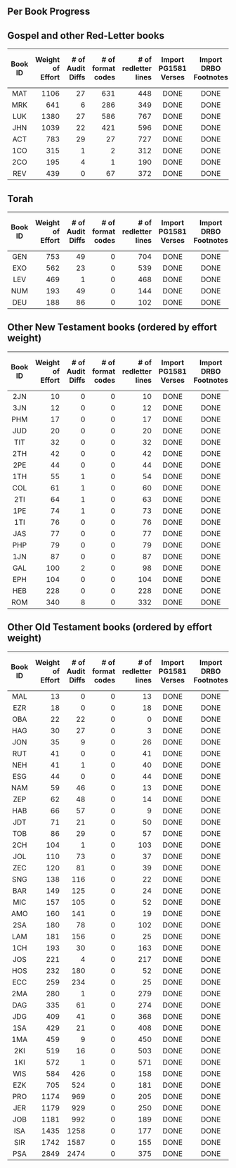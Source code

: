 

## Per Book Progress

## Gospel and other Red-Letter books

|Book ID | Weight<br>of<br>Effort | # of<br>Audit<br>Diffs<br> | # of<br>format<br>codes | # of<br>redletter<br>lines | Import<br>PG1581<br>Verses | Import<br>DRBO<br>Footnotes | Audit<br>Against<br>DRBO | Which<br>Matches<br>1971-TAN | Apply<br>Audit<br>Diffs | Apply<br>format<br>Codes | Apply<br>Red<br>Letters |
| :---:  |  ---:   |  ---:   |  ---:   |  ---:   |  :---:  |  :---:  |  :---:  |  :---:  |  :---:  |  :---:  |  :---:  |
| MAT | 1106 |   27 |  631 |  448 | DONE | DONE | DONE |      |      |      |    | 
| MRK |  641 |    6 |  286 |  349 | DONE | DONE | DONE |      |      |      |    | 
| LUK | 1380 |   27 |  586 |  767 | DONE | DONE | DONE |      |      |      |    | 
| JHN | 1039 |   22 |  421 |  596 | DONE | DONE | DONE |      |      |      |    | 
| ACT |  783 |   29 |   27 |  727 | DONE | DONE | DONE |      |      |      |    | 
| 1CO |  315 |    1 |    2 |  312 | DONE | DONE | DONE |      |      |      |    | 
| 2CO |  195 |    4 |    1 |  190 | DONE | DONE | DONE |      |      |      |    | 
| REV |  439 |    0 |   67 |  372 | DONE | DONE | DONE |      |      |      |    | 

## Torah

|Book ID | Weight<br>of<br>Effort | # of<br>Audit<br>Diffs<br> | # of<br>format<br>codes | # of<br>redletter<br>lines | Import<br>PG1581<br>Verses | Import<br>DRBO<br>Footnotes | Audit<br>Against<br>DRBO | Which<br>Matches<br>1971-TAN | Apply<br>Audit<br>Diffs | Apply<br>format<br>Codes |
| :---:  |  ---:   |  ---:   |  ---:   |  ---:   |  :---:  |  :---:  |  :---:  |  :---:  |  :---:  |  :---:  |
| GEN |  753 |   49 |    0 |  704 | DONE | DONE | DONE |      |      |      |
| EXO |  562 |   23 |    0 |  539 | DONE | DONE | DONE |      |      |      |
| LEV |  469 |    1 |    0 |  468 | DONE | DONE | DONE |      |      |      |
| NUM |  193 |   49 |    0 |  144 | DONE | DONE | DONE |      |      |      |
| DEU |  188 |   86 |    0 |  102 | DONE | DONE | DONE |      |      |      |

## Other New Testament books (ordered by effort weight)

|Book ID | Weight<br>of<br>Effort | # of<br>Audit<br>Diffs<br> | # of<br>format<br>codes | # of<br>redletter<br>lines | Import<br>PG1581<br>Verses | Import<br>DRBO<br>Footnotes | Audit<br>Against<br>DRBO | Which<br>Matches<br>1971-TAN | Apply<br>Audit<br>Diffs | Apply<br>format<br>Codes |
| :---:  |  ---:   |  ---:   |  ---:   |  ---:   |  :---:  |  :---:  |  :---:  |  :---:  |  :---:  |  :---:  |
| 2JN |   10 |    0 |    0 |   10 | DONE | DONE | DONE |      |      |      |
| 3JN |   12 |    0 |    0 |   12 | DONE | DONE | DONE |      |      |      |
| PHM |   17 |    0 |    0 |   17 | DONE | DONE | DONE |      |      |      |
| JUD |   20 |    0 |    0 |   20 | DONE | DONE | DONE |      |      |      |
| TIT |   32 |    0 |    0 |   32 | DONE | DONE | DONE |      |      |      |
| 2TH |   42 |    0 |    0 |   42 | DONE | DONE | DONE |      |      |      |
| 2PE |   44 |    0 |    0 |   44 | DONE | DONE | DONE |      |      |      |
| 1TH |   55 |    1 |    0 |   54 | DONE | DONE | DONE |      |      |      |
| COL |   61 |    1 |    0 |   60 | DONE | DONE | DONE |      |      |      |
| 2TI |   64 |    1 |    0 |   63 | DONE | DONE | DONE |      |      |      |
| 1PE |   74 |    1 |    0 |   73 | DONE | DONE | DONE |      |      |      |
| 1TI |   76 |    0 |    0 |   76 | DONE | DONE | DONE |      |      |      |
| JAS |   77 |    0 |    0 |   77 | DONE | DONE | DONE |      |      |      |
| PHP |   79 |    0 |    0 |   79 | DONE | DONE | DONE |      |      |      |
| 1JN |   87 |    0 |    0 |   87 | DONE | DONE | DONE |      |      |      |
| GAL |  100 |    2 |    0 |   98 | DONE | DONE | DONE |      |      |      |
| EPH |  104 |    0 |    0 |  104 | DONE | DONE | DONE |      |      |      |
| HEB |  228 |    0 |    0 |  228 | DONE | DONE | DONE |      |      |      |
| ROM |  340 |    8 |    0 |  332 | DONE | DONE | DONE |      |      |      |

## Other Old Testament books (ordered by effort weight)

|Book ID | Weight<br>of<br>Effort | # of<br>Audit<br>Diffs<br> | # of<br>format<br>codes | # of<br>redletter<br>lines | Import<br>PG1581<br>Verses | Import<br>DRBO<br>Footnotes | Audit<br>Against<br>DRBO | Which<br>Matches<br>1971-TAN | Apply<br>Audit<br>Diffs | Apply<br>format<br>Codes |
| :---:  |  ---:   |  ---:   |  ---:   |  ---:   |  :---:  |  :---:  |  :---:  |  :---:  |  :---:  |  :---:  |
| MAL |   13 |    0 |    0 |   13 | DONE | DONE | DONE |      |      |      |
| EZR |   18 |    0 |    0 |   18 | DONE | DONE | DONE |      |      |      |
| OBA |   22 |   22 |    0 |    0 | DONE | DONE | DONE |      |      |      |
| HAG |   30 |   27 |    0 |    3 | DONE | DONE | DONE |      |      |      |
| JON |   35 |    9 |    0 |   26 | DONE | DONE | DONE |      |      |      |
| RUT |   41 |    0 |    0 |   41 | DONE | DONE | DONE |      |      |      |
| NEH |   41 |    1 |    0 |   40 | DONE | DONE | DONE |      |      |      |
| ESG |   44 |    0 |    0 |   44 | DONE | DONE | DONE |      |      |      |
| NAM |   59 |   46 |    0 |   13 | DONE | DONE | DONE |      |      |      |
| ZEP |   62 |   48 |    0 |   14 | DONE | DONE | DONE |      |      |      |
| HAB |   66 |   57 |    0 |    9 | DONE | DONE | DONE |      |      |      |
| JDT |   71 |   21 |    0 |   50 | DONE | DONE | DONE |      |      |      |
| TOB |   86 |   29 |    0 |   57 | DONE | DONE | DONE |      |      |      |
| 2CH |  104 |    1 |    0 |  103 | DONE | DONE | DONE |      |      |      |
| JOL |  110 |   73 |    0 |   37 | DONE | DONE | DONE |      |      |      |
| ZEC |  120 |   81 |    0 |   39 | DONE | DONE | DONE |      |      |      |
| SNG |  138 |  116 |    0 |   22 | DONE | DONE | DONE |      |      |      |
| BAR |  149 |  125 |    0 |   24 | DONE | DONE | DONE |      |      |      |
| MIC |  157 |  105 |    0 |   52 | DONE | DONE | DONE |      |      |      |
| AMO |  160 |  141 |    0 |   19 | DONE | DONE | DONE |      |      |      |
| 2SA |  180 |   78 |    0 |  102 | DONE | DONE | DONE |      |      |      |
| LAM |  181 |  156 |    0 |   25 | DONE | DONE | DONE |      |      |      |
| 1CH |  193 |   30 |    0 |  163 | DONE | DONE | DONE |      |      |      |
| JOS |  221 |    4 |    0 |  217 | DONE | DONE | DONE |      |      |      |
| HOS |  232 |  180 |    0 |   52 | DONE | DONE | DONE |      |      |      |
| ECC |  259 |  234 |    0 |   25 | DONE | DONE | DONE |      |      |      |
| 2MA |  280 |    1 |    0 |  279 | DONE | DONE | DONE |      |      |      |
| DAG |  335 |   61 |    0 |  274 | DONE | DONE | DONE |      |      |      |
| JDG |  409 |   41 |    0 |  368 | DONE | DONE | DONE |      |      |      |
| 1SA |  429 |   21 |    0 |  408 | DONE | DONE | DONE |      |      |      |
| 1MA |  459 |    9 |    0 |  450 | DONE | DONE | DONE |      |      |      |
| 2KI |  519 |   16 |    0 |  503 | DONE | DONE | DONE |      |      |      |
| 1KI |  572 |    1 |    0 |  571 | DONE | DONE | DONE |      |      |      |
| WIS |  584 |  426 |    0 |  158 | DONE | DONE | DONE |      |      |      |
| EZK |  705 |  524 |    0 |  181 | DONE | DONE | DONE |      |      |      |
| PRO | 1174 |  969 |    0 |  205 | DONE | DONE | DONE |      |      |      |
| JER | 1179 |  929 |    0 |  250 | DONE | DONE | DONE |      |      |      |
| JOB | 1181 |  992 |    0 |  189 | DONE | DONE | DONE |      |      |      |
| ISA | 1435 | 1258 |    0 |  177 | DONE | DONE | DONE |      |      |      |
| SIR | 1742 | 1587 |    0 |  155 | DONE | DONE | DONE |      |      |      |
| PSA | 2849 | 2474 |    0 |  375 | DONE | DONE | DONE |      |      |      |

